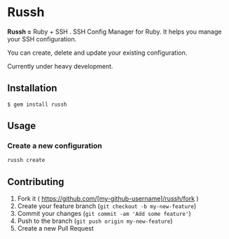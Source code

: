 # Russh

**Russh =** Ruby + SSH . SSH Config Manager for Ruby. It helps you manage your SSH configuration.

You can create, delete and update your existing configuration.

Currently under heavy development.

## Installation

    $ gem install russh

## Usage

### Create a new configuration

    russh create


## Contributing

1. Fork it ( https://github.com/[my-github-username]/russh/fork )
2. Create your feature branch (`git checkout -b my-new-feature`)
3. Commit your changes (`git commit -am 'Add some feature'`)
4. Push to the branch (`git push origin my-new-feature`)
5. Create a new Pull Request
